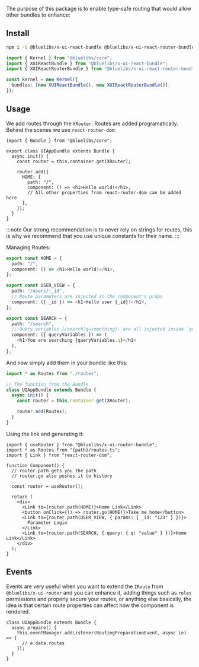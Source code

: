 The purpose of this package is to enable type-safe routing that would allow other bundles to enhance:

## Install

```bash
npm i -S @bluelibs/x-ui-react-bundle @bluelibs/x-ui-react-router-bundle
```

```ts
import { Kernel } from "@bluelibs/core";
import { XUIReactBundle } from "@bluelibs/x-ui-react-bundle";
import { XUIReactRouterBundle } from "@bluelibs/x-ui-react-router-bundle";

const kernel = new Kernel({
  bundles: [new XUIReactBundle(), new XUIReactRouterBundle()],
});
```

## Usage

We add routes through the `XRouter`. Routes are added programatically. Behind the scenes we use `react-router-dom`:

```tsx
import { Bundle } from "@bluelibs/core";

export class UIAppBundle extends Bundle {
  async init() {
    const router = this.container.get(XRouter);

    router.add({
      HOME: {
        path: "/",
        component: () => <h1>Hello world!</h1>,
        // All other properties from react-router-dom can be added here
      },
    });
  }
}
```

:::note
Our strong recommendation is to never rely on strings for routes, this is why we recommend that you use unique constants for their name.
:::

Managing Routes:

```ts title="routes.ts"
export const HOME = {
  path: "/",
  component: () => <h1>Hello world!</h1>,
};

export const USER_VIEW = {
  path: "/users/:_id",
  // Route parameters are injected in the component's props
  component: ({ _id }) => <h1>Hello user {_id}!</h1>,
};

export const SEARCH = {
  path: "/search",
  // Query variables (/search?q=something), are all injected inside `queryVariables` property
  component: ({ queryVariables }) => (
    <h1>You are searching {queryVariables.q}</h1>
  ),
};
```

And now simply add them in your bundle like this:

```ts
import * as Routes from "./routes";

// The function from the Bundle
class UIAppBundle extends Bundle {
  async init() {
    const router = this.container.get(XRouter);

    router.add(Routes);
  }
}
```

Using the link and generating it:

```tsx
import { useRouter } from "@bluelibs/x-ui-router-bundle";
import * as Routes from "{path}/routes.ts";
import { Link } from "react-router-dom";

function Component() {
  // router.path gets you the path
  // router.go also pushes it to history

  const router = useRouter();

  return (
    <div>
      <Link to={router.path(HOME)}>Home Link</Link>
      <button onClick={() => router.go(HOME)}>Take me home</button>
      <Link to={router.path(USER_VIEW, { params: { _id: "123" } })}>
        Parameter Login
      </Link>
      <Link to={router.path(SEARCH, { query: { q: "value" } })}>Home Link</Link>
    </div>
  );
}
```

## Events

Events are very useful when you want to extend the `IRoute` from `@bluelibs/x-ui-router` and you can enhance it, adding things such as `roles` permissions and properly secure your routes, or anything else basically, the idea is that certain route properties can affect how the component is rendered.

```tsx
class UIAppBundle extends Bundle {
  async prepare() {
    this.eventManager.addListener(RoutingPreparationEvent, async (e) => {
      // e.data.routes
    });
  }
}
```
